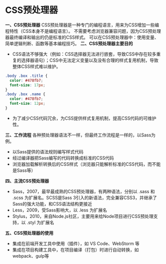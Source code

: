 # CSS预处理器

**一、CSS预处理器**
 CSS预处理器是一种专门的编程语言，用来为CSS增加一些编程特性（CSS本身不是编程语言）。
 不需要考虑浏览器兼容问题，因为CSS预处理器最终编译和输出的仍是标准的CSS样式。
 可以在CSS预处理器中：使用变量、简单逻辑判断、函数等基本编程技巧。
 **二、CSS预处理器主要目的**

- CSS语法不够强大（例如：CSS选择器无法进行嵌套，导致CSS中存在较多重复的选择器语句）；CSS中无法定义变量以及没有合理的样式复用机制，导致整体CSS样式难以维护。



```css
.body .box .title {
  color: #478fb7;
  font-size: 17px;
}
.body .box .name {
  color: #478fb7;
  font-size: 12px;
}
```

- 为了减少CSS代码冗余，为CSS提供样式复用机制，提高CSS代码的可维护性。

**三、工作流程**
 各种预处理器语法不一样，但最终工作流程是一样的，以Sass为例。

- 以Sass提供的语法规则编写样式代码
- 经过编译器把Sass编写的代码转换成标准的CSS代码
- 浏览器加载解析转换后的CSS样式（浏览器只能解析标准的CSS代码，而不能是Sass等）

**四、主流CSS预处理器**

- Sass，2007，最早最成熟的CSS预处理器，有两种语法，分别以 .sass 和 .scss 为扩展名。SCSS是Sass 3引入的新语法，完全兼容CSS3，并继承了Sass的强大功能，和CSS语法结构更接近
- Less，2009，受Sass影响大，以 .less 为扩展名
- Stylus，2010，来自Node.js社区，主要用来给Node项目进行CSS预处理支持，以 .styl 为扩展名

**五、CSS预处理器的使用**

- 集成在前端开发工具中使用（插件），如 VS Code、WebStorm 等
- 集成在项目构建工具中，在项目编译（打包）时进行自动转换，如 webpack、gulp等